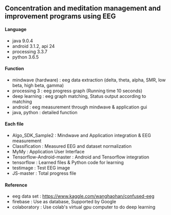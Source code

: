 ## Concentration and meditation management and improvement programs using EEG

#### Language
* java 9.0.4
* android 3.1.2, api 24
* processing 3.3.7
* python 3.6.5

#### Function
* mindwave (hardware) : eeg data extraction (delta, theta, alpha, SMR, low beta, high beta, gamma)
* processing 3 : eeg progress graph (Running time 10 seconds)
* deep learning : eeg graph matching, Status output according to matching
* android : eeg measurement through mindwave & application gui
* java, python : detailed function

#### Each file
* Algo_SDK_Sample2 : Mindwave and Application integration & EEG measurement
* Classification : Measured EEG and dataset normalization
* MyMy : Application User Interface
* Tensorflow-Android-master : Android and Tensorflow integration
* tensorflow : Learned files & Python code for learning
* testimage : Test EEG image
* JS-master : Total progress file

#### Reference
* eeg data set : https://www.kaggle.com/wanghaohan/confused-eeg
* firebase : Use as database, Supported by Google
* colaboratory : Use colab's virtual gpu computer to do deep learning
